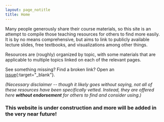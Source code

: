```yaml
---
layout: page_notitle
title: Home
---
```


Many people generously share their course materials, so this site is an attempt to compile those teaching resources for others to find more easily. It is by no means comprehensive, but aims to link to publicly available lecture slides, free textbooks, and visualizations among other things. 

Resources are (roughly) organized by topic, with some materials that are applicable to multiple topics linked on each of the relevant pages.


See something missing? Find a broken link? Open an [issue](https://github.com/astroteaching/astroteaching.github.io/issues){:target="_blank"}.

_(Necessary disclaimer -- though it likely goes without saying, not all of these resources have been specifically vetted. Instead, they are offered here **without endorsement** for others to find and consider using.)_

### This website is under construction and more will be added in the very near future!